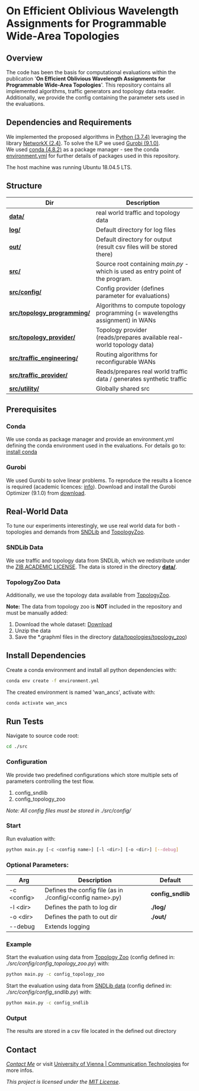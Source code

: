 # On Efficient Oblivious Wavelength Assignments for Programmable Wide-Area Topologies

## Overview 
The code has been the basis for computational evaluations within the publication '**On Efficient Oblivious Wavelength Assignments for Programmable Wide-Area Topologies**'.
This repository contains all implemented algorithms, traffic generators and topology data reader. 
Additionally, we provide the config containing the parameter sets used in the evaluations.

## Dependencies and Requirements
We implemented the proposed algorithms in [Python (3.7.4)](https://www.python.org/downloads/release/python-374/) leveraging the library [NetworkX (2.4)](https://networkx.github.io/documentation/networkx-2.4/). 
To solve the ILP we used [Gurobi (9.1.0)](https://www.gurobi.com/downloads/gurobi-software/).  
We used [conda (4.8.2)](https://anaconda.org/anaconda/beautifulsoup4/files?version=4.8.2) as a package manager - see the conda [environment.yml](environment.yml) for further details of packages used in this repository.

The host machine was running Ubuntu 18.04.5 LTS.

## Structure

| Dir                                                        | Description                                                                      |
|------------------------------------------------------------|----------------------------------------------------------------------------------|
| **[data/](data)**                                          | real world traffic and topology data                                             |
| **[log/](log)**                                            | Default directory for log files                                                  |
| **[out/](out)**                                            | Default directory for output (result csv files will be stored there)             |
| **[src/](src)**                                            | Source root containing *main.py* - which is used as entry point of the program.  |
| **[src/config/](src/config)**                              | Config provider (defines parameter for evaluations)                              |
| **[src/topology_programming/](src/topology_programming)**  | Algorithms to compute topology programming (= wavelengths assignment) in WANs    |
| **[src/topology_provider/](src/topology_provider)**        | Topology provider (reads/prepares available real-world topology data)            |
| **[src/traffic_engineering/](src/traffic_engineering)**    | Routing algorithms for reconfigurable WANs                                       |
| **[src/traffic_provider/](src/traffic_provider)**          | Reads/prepares real world traffic data / generates synthetic traffic             |
| **[src/utility/](src/utility)**                            | Globally shared src                                                              |

## Prerequisites
### Conda
We use conda as package manager and provide an environment.yml defining the conda environment used in the evaluations.
For details go to: [install conda](https://docs.conda.io/projects/conda/en/latest/user-guide/install/)

### Gurobi
We used Gurobi to solve linear problems. To reproduce the results a licence is required (academic licences: 
[info](https://www.gurobi.com/academia/academic-program-and-licenses/)). 
Download and install the Gurobi Optimizer (9.1.0) from [download](https://www.gurobi.com/downloads/).

## Real-World Data
To tune our experiments interestingly, we use real world data for both - topologies and demands from [SNDLib](http://sndlib.zib.de/home.action) and [TopologyZoo](http://www.topology-zoo.org/dataset.html).

### SNDLib Data
We use traffic and topology data from SNDLib, which we redistribute under the [ZIB ACADEMIC LICENSE](data/LICENSE_SNDLib).
The data is stored in the directory **[data/](data)**.

### TopologyZoo Data
Additionally, we use the topology data available from [TopologyZoo](http://www.topology-zoo.org/dataset.html).

**Note:** The data from topology zoo is **NOT** included in the repository and must be manually added:
1. Download the whole dataset: [Download](http://www.topology-zoo.org/files/archive.zip)
2. Unzip the data
3. Save the *.graphml files in the directory [data/topologies/topology_zoo](data/topologies/topology_zoo/))

## Install Dependencies
Create a conda environment and install all python dependencies with:
```bash
conda env create -f environment.yml
```
The created environment is named 'wan_ancs', activate with:
```bash 
conda activate wan_ancs
```

## Run Tests
Navigate to source code root:
```bash 
cd ./src
```

### Configuration
We provide two predefined configurations which store multiple sets of parameters controlling the test flow.
1. config_sndlib
2. config_topology_zoo

*Note: All config files must be stored in ./src/config/* 

### Start 
Run evaluation with:
```bash 
python main.py [-c <config name>] [-l <dir>] [-o <dir>] [--debug]
```
### Optional Parameters:
| Arg           | Description                                                  | Default            |
|---------------|--------------------------------------------------------------|--------------------|
| -c \<config\> | Defines the config file (as in ./config/\<config name\>.py)  | **config_sndlib**  |
| -l \<dir\>    | Defines the path to log dir                                  | **./log/**         |
| -o \<dir\>    | Defines the path to out dir                                  | **./out/**         |
| --debug       | Extends logging                                              |                    |

### Example
Start the evaluation using data from [Topology Zoo](http://www.topology-zoo.org/dataset.html) (config defined in: *./src/config/config_topology_zoo.py*) with:
```bash 
python main.py -c config_topology_zoo
```

Start the evaluation using data from [SNDLib data](http://sndlib.zib.de/home.action?show=/docu.formats.gml.action%3Fframeset) (config defined in: *./src/config/config_sndlib.py*) with:
```bash 
python main.py -c config_sndlib
```

### Output
The results are stored in a csv file located in the defined out directory

## Contact
*[Contact Me](mailto:thomas.fenz@univie.ac.at)* or visit [University of Vienna | Communication Technologies](https://ct.cs.univie.ac.at/) for more infos.

*This project is licensed under the [MIT License](LICENSE)*.

